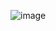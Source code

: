 ![image](https://user-images.githubusercontent.com/87669816/142735898-59e79e6f-f240-484b-b105-c183af7be419.png)
